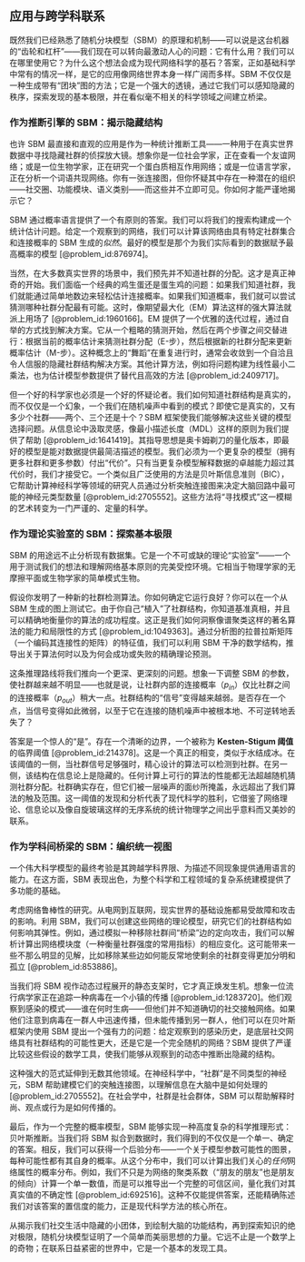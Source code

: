 ## 应用与跨学科联系

既然我们已经熟悉了随机分块模型（SBM）的原理和机制——可以说是这台机器的“齿轮和杠杆”——我们现在可以转向最激动人心的问题：它有什么用？我们可以在哪里使用它？为什么这个想法会成为现代网络科学的基石？答案，正如基础科学中常有的情况一样，是它的应用像网络世界本身一样广阔而多样。SBM 不仅仅是一种生成带有“团块”图的方法；它是一个强大的透镜，通过它我们可以感知隐藏的秩序，探索发现的基本极限，并在看似毫不相关的科学领域之间建立桥梁。

### 作为推断引擎的 SBM：揭示隐藏结构

也许 SBM 最直接和直观的应用是作为一种统计推断工具——一种用于在真实世界数据中寻找隐藏社群的侦探放大镜。想象你是一位社会学家，正在查看一个友谊网络；或是一位生物学家，正在研究一个蛋白质相互作用网络；或是一位语言学家，正在分析一个词语共现网络。你有一张连接图，但你怀疑其中存在一种潜在的组织——社交圈、功能模块、语义类别——而这些并不立即可见。你如何才能严谨地揭示它？

SBM 通过概率语言提供了一个有原则的答案。我们可以将我们的搜索构建成一个统计估计问题。给定一个观察到的网络，我们可以计算该网络由具有特定社群集合和连接概率的 SBM 生成的*似然*。最好的模型是那个为我们实际看到的数据赋予最高概率的模型 [@problem_id:876974]。

当然，在大多数真实世界的场景中，我们预先并不知道社群的分配。这才是真正神奇的开始。我们面临一个经典的鸡生蛋还是蛋生鸡的问题：如果我们知道社群，我们就能通过简单地数边来轻松估计连接概率。如果我们知道概率，我们就可以尝试猜测哪种社群分配最有可能。这时，像期望最大化（EM）算法这样的强大算法就派上用场了 [@problem_id:1960166]。EM 提供了一个优雅的迭代过程，通过自举的方式找到解决方案。它从一个粗略的猜测开始，然后在两个步骤之间交替进行：根据当前的概率估计来猜测社群分配（E-步），然后根据新的社群分配来更新概率估计（M-步）。这种概念上的“舞蹈”在重复进行时，通常会收敛到一个自洽且令人信服的隐藏社群结构解决方案。其他计算方法，例如将问题构建为线性最小二乘法，也为估计模型参数提供了替代且高效的方法 [@problem_id:2409717]。

但一个好的科学家也必须是一个好的怀疑论者。我们如何知道社群结构是真实的，而不仅仅是一个幻象，一个我们在随机噪声中看到的模式？即使它是真实的，又有多少个社群——两个、三个还是十个？SBM 框架使我们能够解决这些关键的模型选择问题。从信息论中汲取灵感，像最小描述长度（MDL）这样的原则为我们提供了帮助 [@problem_id:1641419]。其指导思想是奥卡姆剃刀的量化版本，即最好的模型是能对数据提供最简洁描述的模型。我们必须为一个更复杂的模型（拥有更多社群和更多参数）付出“代价”。只有当更复杂模型解释数据的卓越能力超过其代价时，我们才接受它。一个类似且广泛使用的方法是贝叶斯信息准则（BIC），它帮助计算神经科学等领域的研究人员通过分析突触连接图来决定大脑回路中最可能的神经元类型数量 [@problem_id:2705552]。这些方法将“寻找模式”这一模糊的艺术转变为一门严谨的、定量的科学。

### 作为理论实验室的 SBM：探索基本极限

SBM 的用途远不止分析现有数据集。它是一个不可或缺的理论“实验室”——一个用于测试我们的想法和理解网络基本原则的完美受控环境。它相当于物理学家的无摩擦平面或生物学家的简单模式生物。

假设你发明了一种新的社群检测算法。你如何确定它运行良好？你可以在一个从 SBM 生成的图上测试它。由于你自己“植入”了社群结构，你知道基准真相，并且可以精确地衡量你的算法的成功程度。这正是我们如何洞察像谱聚类这样的著名算法的能力和局限性的方式 [@problem_id:1049363]。通过分析图的拉普拉斯矩阵（一个编码其连接性的矩阵）的特征值，我们可以利用 SBM 干净的数学结构，推导出关于算法何时以及为何会成功或失败的精确理论预测。

这条推理路线将我们推向一个更深、更深刻的问题。想象一下调整 SBM 的参数，使社群越来越不明显——也就是说，让社群内部的连接概率（$p_{in}$）仅比社群之间的连接概率（$p_{out}$）稍大一点。社群结构的“信号”变得越来越弱。是否存在一个点，当信号变得如此微弱，以至于它在连接的随机噪声中被根本地、不可逆转地丢失了？

答案是一个惊人的“是”。存在一个清晰的边界，一个被称为 **Kesten-Stigum 阈值**的临界阈值 [@problem_id:214378]。这是一个真正的相变，类似于水结成冰。在该阈值的一侧，当社群信号足够强时，精心设计的算法可以检测到社群。在另一侧，该结构在信息论上是隐藏的。任何计算上可行的算法的性能都无法超越随机猜测社群分配。社群确实存在，但它们被一层噪声的面纱所掩盖，永远超出了我们算法的触及范围。这一阈值的发现和分析代表了现代科学的胜利，它借鉴了网络理论、信息论以及像自旋玻璃这样的无序系统的统计物理学之间出乎意料而又美妙的联系。

### 作为学科间桥梁的 SBM：编织统一视图

一个伟大科学模型的最终考验是其跨越学科界限、为描述不同现象提供通用语言的能力。在这方面，SBM 表现出色，为整个科学和工程领域的复杂系统建模提供了多功能的基础。

考虑网络鲁棒性的研究。从电网到互联网，现实世界的基础设施都易受故障和攻击的影响。利用 SBM，我们可以创建这些网络的理论模型，研究它们的社群结构如何影响其弹性。例如，通过模拟一种移除社群间“桥梁”边的定向攻击，我们可以解析计算出网络模块度（一种衡量社群强度的常用指标）的相应变化。这可能带来一些不那么明显的见解，比如移除某些边如何能反常地使剩余的社群变得更加分明和孤立 [@problem_id:853886]。

当我们将 SBM 视作动态过程展开的静态支架时，它才真正焕发生机。想象一位流行病学家正在追踪一种病毒在一个小镇的传播 [@problem_id:1283720]。他们观察到感染的模式——谁在何时生病——但他们并不知道确切的社交接触网络。如果他们注意到病毒在一群人中迅速传播，但未能传播到另一群人，他们可以在贝叶斯框架内使用 SBM 提出一个强有力的问题：给定观察到的感染历史，是底层社交网络具有社群结构的可能性更大，还是它是一个完全随机的网络？SBM 提供了严谨比较这些假设的数学工具，使我们能够从观察到的动态中推断出隐藏的结构。

这种强大的范式延伸到无数其他领域。在神经科学中，“社群”是不同类型的神经元，SBM 帮助建模它们的突触连接图，以理解信息在大脑中是如何处理的 [@problem_id:2705552]。在社会学中，社群是社会群体，SBM 可以帮助解释时尚、观点或行为是如何传播的。

最后，作为一个完整的概率模型，SBM 能够实现一种高度复杂的科学推理形式：贝叶斯推断。当我们将 SBM 拟合到数据时，我们得到的不仅仅是一个单一、确定的答案。相反，我们可以获得一个后验分布——一个关于模型参数可能性的图景，每种可能性都有其自身的概率。从这个分布中，我们可以计算出我们关心的*任何*网络属性的概率分布。例如，我们不只是为网络的聚类系数（“朋友的朋友”也是朋友的倾向）计算一个单一数值，而是可以推导出一个完整的可信区间，量化我们对其真实值的不确定性 [@problem_id:692516]。这种不仅能提供答案，还能精确陈述我们对该答案的置信度的能力，正是现代科学方法的核心所在。

从揭示我们社交生活中隐藏的小团体，到绘制大脑的功能结构，再到探索知识的绝对极限，随机分块模型证明了一个简单而美丽思想的力量。它远不止是一个数学上的奇物；在联系日益紧密的世界中，它是一个基本的发现工具。